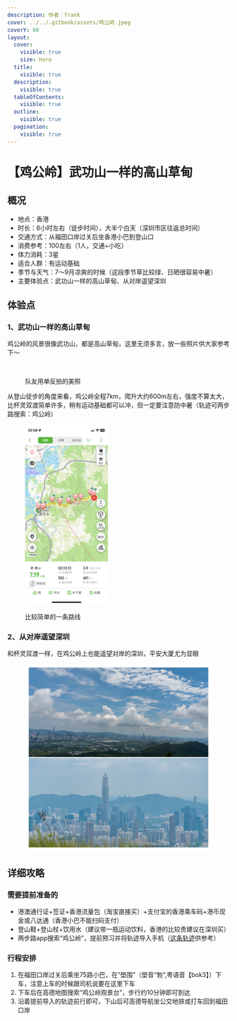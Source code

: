 ```yaml
---
description: 作者：frank
cover: ../../.gitbook/assets/鸡公岭.jpeg
coverY: 68
layout:
  cover:
    visible: true
    size: hero
  title:
    visible: true
  description:
    visible: true
  tableOfContents:
    visible: true
  outline:
    visible: true
  pagination:
    visible: true
---
```


# 【鸡公岭】武功山一样的高山草甸

## 概况

* 地点：香港
* 时长：6小时左右（徒步时间），大半个白天（深圳市区往返总时间）
* 交通方式：从福田口岸过关后坐香港小巴到登山口
* 消费参考：100左右（1人，交通+小吃）
* 体力消耗：3星
* 适合人群：有运动基础
* 季节与天气：7～9月凉爽的时候（这段季节草比较绿、日晒很容易中暑）
* 主要体验点：武功山一样的高山草甸、从对岸遥望深圳

## 体验点

### 1、武功山一样的高山草甸

鸡公岭的风景很像武功山，都是高山草甸，这里无须多言，放一些照片供大家参考下～

<figure><img src="../../.gitbook/assets/鸡公岭1.jpg" alt=""><figcaption><p>队友用单反拍的美照</p></figcaption></figure>

从登山徒步的角度来看，鸡公岭全程7km，爬升大约600m左右，强度不算太大，比杯灵双渡简单许多，稍有运动基础都可以冲，但一定要注意防中暑（轨迹可两步路搜索：鸡公岭）

<figure><img src="../../.gitbook/assets/鸡公岭4.jpeg" alt="" width="188"><figcaption><p>比较简单的一条路线</p></figcaption></figure>

### 2、从对岸遥望深圳

和杯灵双渡一样，在鸡公岭上也能遥望对岸的深圳，平安大厦尤为显眼

<figure><img src="../../.gitbook/assets/鸡公岭3.jpg" alt=""><figcaption></figcaption></figure>

## 详细攻略

### 需要提前准备的

* 港澳通行证+签证+香港流量包（淘宝直接买）+支付宝的香港乘车码+港币现金或八达通（香港小巴不能扫码支付）
* 登山鞋+登山杖+饮用水（建议带一瓶运动饮料，香港的比较贵建议在深圳买）
* 两步路app搜索“鸡公岭”，提前预习并将轨迹导入手机（[这条轨迹](https://www.2bulu.com/track/track\_detail.htm?trackId=nJV3Xd8l6Irp%2FR2KBg5Tzw%3D%3D)供参考）

### 行程安排

1. 在福田口岸过关后乘坐75路小巴，在“壆围”（壆音“勃”,粤语音【bok3】）下车，注意上车的时候跟司机说要在这里下车
2. 下车后在高德地图搜索“鸡公岭观景台”，步行约10分钟即可到达
3. 沿着提前导入的轨迹前行即可，下山后可高德导航坐公交地铁或打车回到福田口岸
